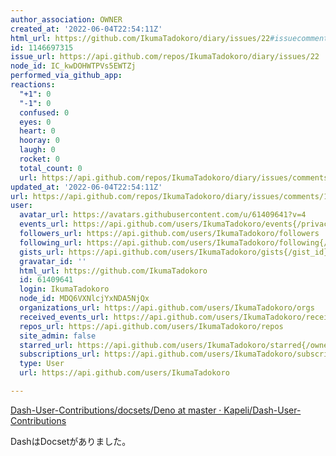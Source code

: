 ```yaml
---
author_association: OWNER
created_at: '2022-06-04T22:54:11Z'
html_url: https://github.com/IkumaTadokoro/diary/issues/22#issuecomment-1146697315
id: 1146697315
issue_url: https://api.github.com/repos/IkumaTadokoro/diary/issues/22
node_id: IC_kwDOHWTPVs5EWTZj
performed_via_github_app: 
reactions:
  "+1": 0
  "-1": 0
  confused: 0
  eyes: 0
  heart: 0
  hooray: 0
  laugh: 0
  rocket: 0
  total_count: 0
  url: https://api.github.com/repos/IkumaTadokoro/diary/issues/comments/1146697315/reactions
updated_at: '2022-06-04T22:54:11Z'
url: https://api.github.com/repos/IkumaTadokoro/diary/issues/comments/1146697315
user:
  avatar_url: https://avatars.githubusercontent.com/u/61409641?v=4
  events_url: https://api.github.com/users/IkumaTadokoro/events{/privacy}
  followers_url: https://api.github.com/users/IkumaTadokoro/followers
  following_url: https://api.github.com/users/IkumaTadokoro/following{/other_user}
  gists_url: https://api.github.com/users/IkumaTadokoro/gists{/gist_id}
  gravatar_id: ''
  html_url: https://github.com/IkumaTadokoro
  id: 61409641
  login: IkumaTadokoro
  node_id: MDQ6VXNlcjYxNDA5NjQx
  organizations_url: https://api.github.com/users/IkumaTadokoro/orgs
  received_events_url: https://api.github.com/users/IkumaTadokoro/received_events
  repos_url: https://api.github.com/users/IkumaTadokoro/repos
  site_admin: false
  starred_url: https://api.github.com/users/IkumaTadokoro/starred{/owner}{/repo}
  subscriptions_url: https://api.github.com/users/IkumaTadokoro/subscriptions
  type: User
  url: https://api.github.com/users/IkumaTadokoro

---
```

[Dash\-User\-Contributions/docsets/Deno at master · Kapeli/Dash\-User\-Contributions](https://github.com/Kapeli/Dash-User-Contributions/tree/master/docsets/Deno#readme)

DashはDocsetがありました。
